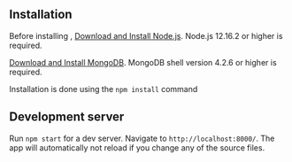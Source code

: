 ## Installation

Before installing , [Download and Install Node.js](https://nodejs.org/en/download/).
Node.js 12.16.2 or higher is required.

[Download and Install MongoDB](https://www.mongodb.com/).
MongoDB shell version 4.2.6 or higher is required.

Installation is done using the `npm install` command 
 
## Development server

Run `npm start` for a dev server. Navigate to `http://localhost:8000/`. The app will automatically not reload if you change any of the source files.
